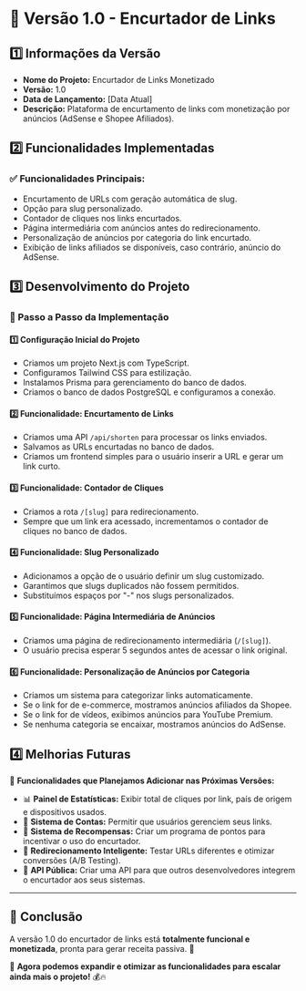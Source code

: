 # 📌 Versão 1.0 - Encurtador de Links

## **1️⃣ Informações da Versão**
- **Nome do Projeto:** Encurtador de Links Monetizado
- **Versão:** 1.0
- **Data de Lançamento:** [Data Atual]
- **Descrição:** Plataforma de encurtamento de links com monetização por anúncios (AdSense e Shopee Afiliados).

## **2️⃣ Funcionalidades Implementadas**
### ✅ **Funcionalidades Principais:**
- Encurtamento de URLs com geração automática de slug.
- Opção para slug personalizado.
- Contador de cliques nos links encurtados.
- Página intermediária com anúncios antes do redirecionamento.
- Personalização de anúncios por categoria do link encurtado.
- Exibição de links afiliados se disponíveis, caso contrário, anúncio do AdSense.

## **3️⃣ Desenvolvimento do Projeto**
### **📌 Passo a Passo da Implementação**
#### **1️⃣ Configuração Inicial do Projeto**
- Criamos um projeto Next.js com TypeScript.
- Configuramos Tailwind CSS para estilização.
- Instalamos Prisma para gerenciamento do banco de dados.
- Criamos o banco de dados PostgreSQL e configuramos a conexão.

#### **2️⃣ Funcionalidade: Encurtamento de Links**
- Criamos uma API `/api/shorten` para processar os links enviados.
- Salvamos as URLs encurtadas no banco de dados.
- Criamos um frontend simples para o usuário inserir a URL e gerar um link curto.

#### **3️⃣ Funcionalidade: Contador de Cliques**
- Criamos a rota `/[slug]` para redirecionamento.
- Sempre que um link era acessado, incrementamos o contador de cliques no banco de dados.

#### **4️⃣ Funcionalidade: Slug Personalizado**
- Adicionamos a opção de o usuário definir um slug customizado.
- Garantimos que slugs duplicados não fossem permitidos.
- Substituímos espaços por "-" nos slugs personalizados.

#### **5️⃣ Funcionalidade: Página Intermediária de Anúncios**
- Criamos uma página de redirecionamento intermediária (`/[slug]`).
- O usuário precisa esperar 5 segundos antes de acessar o link original.

#### **6️⃣ Funcionalidade: Personalização de Anúncios por Categoria**
- Criamos um sistema para categorizar links automaticamente.
- Se o link for de e-commerce, mostramos anúncios afiliados da Shopee.
- Se o link for de vídeos, exibimos anúncios para YouTube Premium.
- Se nenhuma categoria se encaixar, mostramos anúncios do AdSense.

## **4️⃣ Melhorias Futuras**
📌 **Funcionalidades que Planejamos Adicionar nas Próximas Versões:**
- 📊 **Painel de Estatísticas:** Exibir total de cliques por link, país de origem e dispositivos usados.
- 🔐 **Sistema de Contas:** Permitir que usuários gerenciem seus links.
- 🎁 **Sistema de Recompensas:** Criar um programa de pontos para incentivar o uso do encurtador.
- 🚀 **Redirecionamento Inteligente:** Testar URLs diferentes e otimizar conversões (A/B Testing).
- 📡 **API Pública:** Criar uma API para que outros desenvolvedores integrem o encurtador aos seus sistemas.

---

## **📌 Conclusão**
A versão 1.0 do encurtador de links está **totalmente funcional e monetizada**, pronta para gerar receita passiva. 🚀

📌 **Agora podemos expandir e otimizar as funcionalidades para escalar ainda mais o projeto!** 💰🔥

